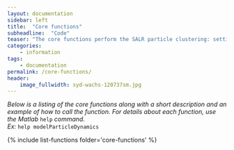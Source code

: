 ```yaml
---
layout: documentation
sidebar: left
title:  "Core functions"
subheadline:  "Code"
teaser: "The core functions perform the SALR particle clustering: setting up the problem, modeling particle dynamics, and enabling straight forward parameter selection."
categories:
    - information
tags:
    - documentation
permalink: /core-functions/
header:
    image_fullwidth: syd-wachs-120737sm.jpg
---
```


_Below is a listing of the core functions along with a short description and an example of how to call the function. For details about each function, use the Matlab_ `help` _command._<br>
_Ex:_ `help modelParticleDynamics`

{% include list-functions folder='core-functions' %}
